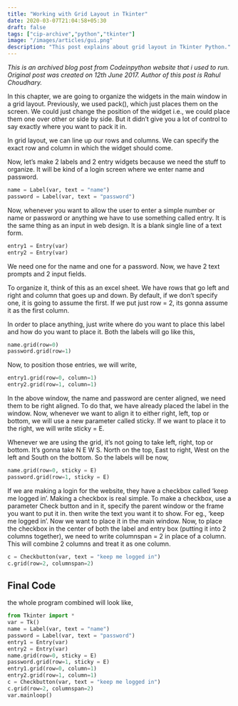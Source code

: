```yaml
---
title: "Working with Grid Layout in Tkinter"
date: 2020-03-07T21:04:58+05:30
draft: false
tags: ["cip-archive","python","tkinter"]
image: "/images/articles/gui.png"
description: "This post explains about grid layout in Tkinter Python."
---
```

_This is an archived blog post from Codeinpython website that i used to run. Original post was created on 12th June 2017. Author of this post is Rahul Choudhary._

In this chapter, we are going to organize the widgets in the main window in a grid layout. Previously, we used pack(), which just places them on the screen. We could just change the position of the widget i.e., we could place them one over other or side by side. But it didn’t give you a lot of control to say exactly where you want to pack it in.

In grid layout, we can line up our rows and columns. We can specify the exact row and column in which the widget should come.

Now, let’s make 2 labels and 2 entry widgets because we need the stuff to organize. It will be kind of a login screen where we enter name and password.
```python
name = Label(var, text = "name")
password = Label(var, text = "password")
```
Now, whenever you want to allow the user to enter a simple number or name or password or anything we have to use something called entry. It is the same thing as an input in web design. It is a blank single line of a text form.
```python
entry1 = Entry(var)
entry2 = Entry(var)
```
We need one for the name and one for a password. Now, we have 2 text prompts and 2 input fields.

To organize it, think of this as an excel sheet. We have rows that go left and right and column that goes up and down. By default, if we don’t specify one, it is going to assume the first. If we put just row = 2, its gonna assume it as the first column.

In order to place anything, just write where do you want to place this label and how do you want to place it.
Both the labels will go like this,
```python
name.grid(row=0)
password.grid(row=1)
``` 
Now, to position those entries, we will write,
```python
entry1.grid(row=0, column=1)
entry2.grid(row=1, column=1)
``` 
In the above window, the name and password are center aligned, we need them to be right aligned.
To do that, we have already placed the label in the window. Now, whenever we want to align it to either right, left, top or bottom, we will use a new parameter called sticky. If we want to place it to the right, we will write sticky = E.

Whenever we are using the grid, it’s not going to take left, right, top or bottom. It’s gonna take N E W S. North on the top, East to right, West on the left and South on the bottom.
So the labels will be now,
```python
name.grid(row=0, sticky = E)
password.grid(row=1, sticky = E)
``` 
If we are making a login for the website, they have a checkbox called ‘keep me logged in’. Making a checkbox is real simple.
To make a checkbox, use a parameter Check button and in it, specify the parent window or the frame you want to put it in. then write the text you want it to show. For eg., ‘keep me logged in’.
Now we want to place it in the main window. Now, to place the checkbox in the center of both the label and entry box (putting it into 2 columns together), we need to write columnspan = 2 in place of a column. This will combine 2 columns and treat it as one column.
```python
c = Checkbutton(var, text = "keep me logged in")
c.grid(row=2, columnspan=2)
``` 
## Final Code
the whole program combined will look like,
```python
from Tkinter import *
var = Tk()
name = Label(var, text = "name")
password = Label(var, text = "password")
entry1 = Entry(var)
entry2 = Entry(var)
name.grid(row=0, sticky = E)
password.grid(row=1, sticky = E)
entry1.grid(row=0, column=1)
entry2.grid(row=1, column=1)
c = Checkbutton(var, text = "keep me logged in")
c.grid(row=2, columnspan=2)
var.mainloop() 
```